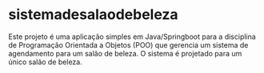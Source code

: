 # sistemadesalaodebeleza
Este projeto é uma aplicação simples em Java/Springboot para a disciplina de Programação Orientada a Objetos (POO) que gerencia um sistema de agendamento para um salão de beleza. O sistema é projetado para um único salão de beleza.
